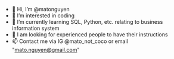 - 👋 Hi, I’m @matonguyen
- 👀 I’m interested in coding
- 🌱 I’m currently learning SQL, Python, etc. relating to business information system
- 💞️ I am looking for experienced people to have their instructions
- 📫 Contact me via IG @mato_not_coco or email "mato.nguyen@gmail.com"
